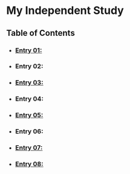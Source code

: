 # My Independent Study
## Table of Contents
* ### [Entry 01:](entries/entry_01.md)
* ### Entry 02:
* ### [Entry 03:](entries/entry_03.md)
* ### Entry 04:
* ### [Entry 05:](entries/entry_05.md)
* ### Entry 06:
* ### [Entry 07:](entries/entry_07.md)
* ### [Entry 08:](entries/entry_08.md)